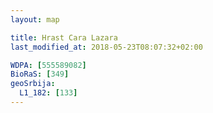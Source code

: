 ```yaml
---
layout: map

title: Hrast Cara Lazara
last_modified_at: 2018-05-23T08:07:32+02:00

WDPA: [555589082]
BioRaS: [349]
geoSrbija:
  L1_182: [133]
---
```

